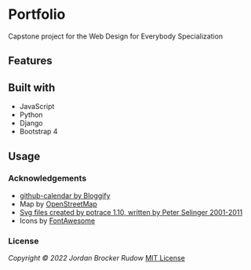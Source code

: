 # Portfolio
Capstone project for the Web Design for Everybody Specialization

## Features

## Built with
* JavaScript
* Python
* Django
* Bootstrap 4

## Usage

### Acknowledgements
* [github-calendar by Bloggify](https://github.com/Bloggify/github-calendar)
* Map by [OpenStreetMap](https://www.openstreetmap.org/)
* [Svg files created by potrace 1.10, written by Peter Selinger 2001-2011](http://www.w3.org/2000/svg)
* Icons by [FontAwesome](https://fontawesome.com/)

### License
*Copyright © 2022 Jordan Brocker Rudow*
[MIT License](portfolio/LICENSE)
